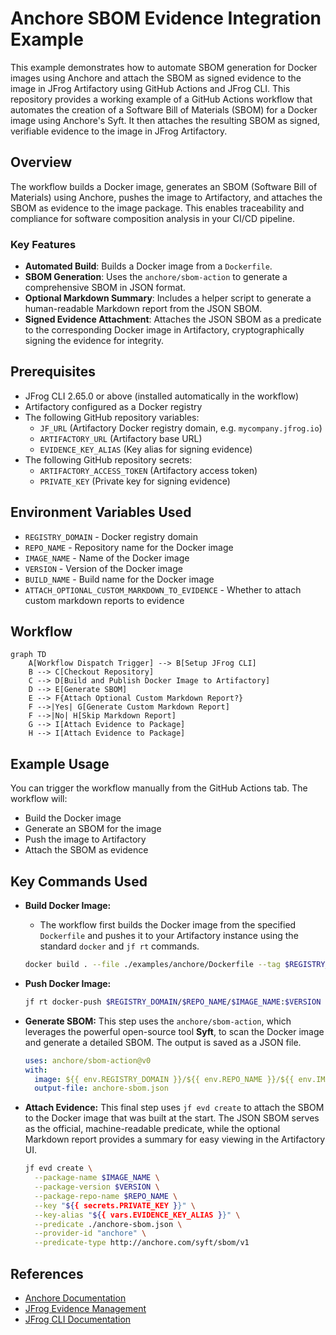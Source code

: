 # Anchore SBOM Evidence Integration Example

This example demonstrates how to automate SBOM generation for Docker images using Anchore and attach the SBOM as signed evidence to the image in JFrog Artifactory using GitHub Actions and JFrog CLI.
This repository provides a working example of a GitHub Actions workflow that automates the creation of a Software Bill of Materials (SBOM) for a Docker image using Anchore's Syft. It then attaches the resulting SBOM as signed, verifiable evidence to the image in JFrog Artifactory.


## Overview

The workflow builds a Docker image, generates an SBOM (Software Bill of Materials) using Anchore, pushes the image to Artifactory, and attaches the SBOM as evidence to the image package. This enables traceability and compliance for software composition analysis in your CI/CD pipeline.

### **Key Features**

* **Automated Build**: Builds a Docker image from a `Dockerfile`.  
* **SBOM Generation**: Uses the `anchore/sbom-action` to generate a comprehensive SBOM in JSON format.  
* **Optional Markdown Summary**: Includes a helper script to generate a human-readable Markdown report from the JSON SBOM.  
* **Signed Evidence Attachment**: Attaches the JSON SBOM as a predicate to the corresponding Docker image in Artifactory, cryptographically signing the evidence for integrity.

## Prerequisites

- JFrog CLI 2.65.0 or above (installed automatically in the workflow)
- Artifactory configured as a Docker registry
- The following GitHub repository variables:
    - `JF_URL` (Artifactory Docker registry domain, e.g. `mycompany.jfrog.io`)
    - `ARTIFACTORY_URL` (Artifactory base URL)
    - `EVIDENCE_KEY_ALIAS` (Key alias for signing evidence)
- The following GitHub repository secrets:
    - `ARTIFACTORY_ACCESS_TOKEN` (Artifactory access token)
    - `PRIVATE_KEY` (Private key for signing evidence)

## Environment Variables Used

- `REGISTRY_DOMAIN` - Docker registry domain
- `REPO_NAME` - Repository name for the Docker image
- `IMAGE_NAME` - Name of the Docker image
- `VERSION` - Version of the Docker image
- `BUILD_NAME` - Build name for the Docker image
- `ATTACH_OPTIONAL_CUSTOM_MARKDOWN_TO_EVIDENCE` - Whether to attach custom markdown reports to evidence

## Workflow

```mermaid
graph TD
    A[Workflow Dispatch Trigger] --> B[Setup JFrog CLI]
    B --> C[Checkout Repository]
    C --> D[Build and Publish Docker Image to Artifactory]
    D --> E[Generate SBOM]
    E --> F{Attach Optional Custom Markdown Report?}
    F -->|Yes| G[Generate Custom Markdown Report]
    F -->|No| H[Skip Markdown Report]
    G --> I[Attach Evidence to Package]
    H --> I[Attach Evidence to Package]
```

## Example Usage

You can trigger the workflow manually from the GitHub Actions tab. The workflow will:

- Build the Docker image
- Generate an SBOM for the image
- Push the image to Artifactory
- Attach the SBOM as evidence

## Key Commands Used

- **Build Docker Image:**
  * The workflow first builds the Docker image from the specified `Dockerfile` and pushes it to your Artifactory instance using the standard `docker` and `jf rt` commands.
    
  ```bash
  docker build . --file ./examples/anchore/Dockerfile --tag $REGISTRY_DOMAIN/$REPO_NAME/$IMAGE_NAME:$VERSION
  ```
- **Push Docker Image:**
  ```bash
  jf rt docker-push $REGISTRY_DOMAIN/$REPO_NAME/$IMAGE_NAME:$VERSION $REPO_NAME
  ```
- **Generate SBOM:**
  This step uses the `anchore/sbom-action`, which leverages the powerful open-source tool **Syft**, to scan the Docker image and generate a detailed SBOM. The output is saved as a JSON file.
  
  ```yaml
  uses: anchore/sbom-action@v0
  with:
    image: ${{ env.REGISTRY_DOMAIN }}/${{ env.REPO_NAME }}/${{ env.IMAGE_NAME }}:${{ env.VERSION }}
    output-file: anchore-sbom.json
  ```
- **Attach Evidence:**
  This final step uses `jf evd create` to attach the SBOM to the Docker image that was built at the start. The JSON SBOM serves as the official, machine-readable predicate, while the optional Markdown report provides a summary for easy viewing in the Artifactory UI.
  
  ```bash
  jf evd create \
    --package-name $IMAGE_NAME \
    --package-version $VERSION \
    --package-repo-name $REPO_NAME \
    --key "${{ secrets.PRIVATE_KEY }}" \
    --key-alias "${{ vars.EVIDENCE_KEY_ALIAS }}" \
    --predicate ./anchore-sbom.json \
    --provider-id "anchore" \
    --predicate-type http://anchore.com/syft/sbom/v1
  ```

## References

- [Anchore Documentation](https://anchore.com/)
- [JFrog Evidence Management](https://jfrog.com/help/r/jfrog-artifactory-documentation/evidence-management)
- [JFrog CLI Documentation](https://jfrog.com/getcli/)

